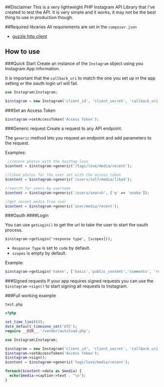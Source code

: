 ##Disclaimer
This is a very lightweight PHP Instagram API Library that I've created to test
the API. It is very simple and it works, it may not be the best thing to use in
production though.

##Required libraries
All requirements are set in the `composer.json`

- [guzzle http client](http://docs.guzzlephp.org/en/latest/)

## How to use
###Quick Start
Create an instance of the `Instagram` object using you Instagram App
information.

It is important that the `callback_uri` to match the one you set up in the app
setting or the oauth login url will fail.

```php
use Instagram\Instagram;

$instagram = new Instagram('client_id', 'client_secret', 'callback_uri');
```

###Set an Access Token
```php
$instagram->setAccessToken('Access Token');
```

###Generic request
Create a request to any API endpoint.

The `generic` method lets you request an endpoint and add parameters to the
request.

Examples:

```php
 //recent photos with the hasthag love
$content = $instagram->generic('/tags/love/media/recent');

//liked photos for the user set with the access token
$content = $instagram->generic('/users/self/media/liked');

//search for users by username
$content = $instagram->generic('/users/search', ['q' => 'aseba']);

//get recent media from user
$content = $instagram->generic('user/media/recent');
```

###Oauth
####Login

You can use `getLogin()` to get the url to take the user to start the oauth
process.

```
$instagram->getLogin('response type', [scopes]));
```

- `Response Type` is set to `code` by default.
- `scopes` is empty by default.

Example:
```php
$instagram->getLogin('token', ['basic','public_content','comments', 'relationships', 'follower_list']));
```

###Signed requests
If your app requires signed requests you can use the `$instagram->sign()` to
start signing all requests to Instagram.

###Full working example

`test.php`

```php
<?php

set_time_limit(0);
date_default_timezone_set('UTC');
require __DIR__.'/vendor/autoload.php';

use Instagram\Instagram;

$instagram = new Instagram('client_id', 'client_secret', 'callback_uri');
$instagram->setAccessToken('Access Token');
$instagram->sign();
$content = $instagram->generic('tags/love/media/recent');

foreach($content->data as $media) {
  echo($media->caption->text . "\n");
}
```
